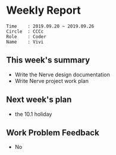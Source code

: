 # Weekly Report 
```
Time    : 2019.09.20 ~ 2019.09.26
Circle	: CCCc
Role    : Coder
Name    : Vivi
```
## This week's summary

- Write the Nerve design documentation
- Write Nerve project work plan

## Next week's plan
- the 10.1 holiday
  


## Work Problem Feedback

- No


